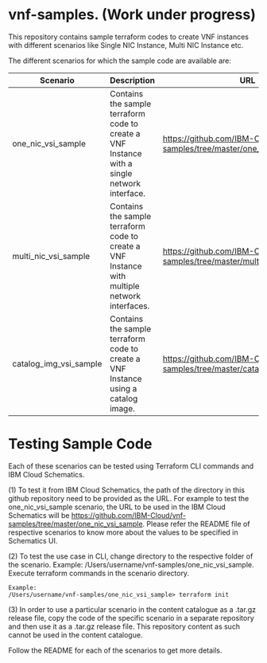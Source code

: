 # vnf-samples. (Work under progress)


This repository contains sample terraform codes to create VNF instances with different scenarios like Single NIC Instance, Multi NIC Instance etc.

The different scenarios for which the sample code are available are:

| Scenario | Description | URL |
|----------|-------------|-----|
| one_nic_vsi_sample | Contains the sample terraform code to create a VNF Instance with a single network interface. | https://github.com/IBM-Cloud/vnf-samples/tree/master/one_nic_vsi_sample |
| multi_nic_vsi_sample | Contains the sample terraform code to create a VNF Instance with multiple network interfaces. | https://github.com/IBM-Cloud/vnf-samples/tree/master/multi_nic_vsi_sample |
|catalog_img_vsi_sample | Contains the sample terraform code to create a VNF Instance using a catalog image. | https://github.com/IBM-Cloud/vnf-samples/tree/master/catalog_img_vsi_sample |


# Testing Sample Code 

Each of these scenarios can be tested using Terraform CLI commands and IBM Cloud Schematics.

  (1) To test it from IBM Cloud Schematics, the path of the directory in this github repository need to be provided as the URL. For example to test the one_nic_vsi_sample scenario, the URL to be used in the IBM Cloud Schematics will be https://github.com/IBM-Cloud/vnf-samples/tree/master/one_nic_vsi_sample. Please refer the README file of respective scenarios to know more about the values to be specified in Schematics UI.

  (2) To test the use case in CLI, change directory to the respective folder of the scenario. Example: /Users/username/vnf-samples/one_nic_vsi_sample. Execute terraform commands in the scenario directory. 
    
    Example:   
    /Users/username/vnf-samples/one_nic_vsi_sample> terraform init

  (3) In order to use a particular scenario in the content catalogue as a .tar.gz release file, copy the code of the specific    scenario in a separate repository and then use it as a .tar.gz release file. This repository content as such cannot be used in the content catalogue.

Follow the README for each of the scenarios to get more details. 
